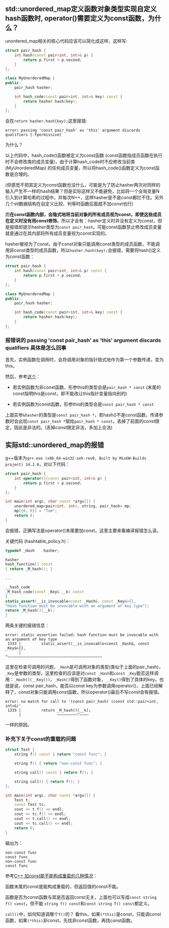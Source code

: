## std::unordered_map定义函数对象类型实现自定义hash函数时, operator()需要定义为const函数，为什么？
unordered_map相关的核心代码应该可以简化成这样，这样写:
```cpp
struct pair_hash {
    int hash(const pair<int, int>& p) {
        return p.first + p.second;
    }
};

class MyUnorderedMap {
public:
    pair_hash hasher;

    int hash_code(const pair<int, int>& key) const {
        return hasher.hash(key);
    }
};
```
会在`return hasher.hash(key);`这里报错:
```shell
error: passing 'const pair_hash' as 'this' argument discards qualifiers [-fpermissive]
```

为什么？

以上代码中，hash_code()函数被定义为const函数 (const函数指成员函数在执行时不会修改类的成员变量)，由于计算hash_code时不应修改当前类 (MyUnorderedMap) 的任何成员变量，所以将hash_code()函数定义为const函数是合理的。

(但感觉不把其定义为const函数也没什么，可能是为了防止hasher两次对同样的输入产生不一样的hash结果？但是实际这样又不能避免，比如将一个全局变量N引入到计算哈希的过程中，并每次N++，这样hasher是不是const都拦不住。另外几个stl数据结构在自定义比较、判等时函数后面就不加const也行)

而**在const函数内部，会隐式地将当前对象的所有成员视为const，即使这些成员在定义时没有用const修饰**。所以才会有：hasher定义时并没有定义为const，但是报错却提示hasher类型为`const pair_hash`，可能const函数禁止修改成员变量就是通过在其内部将所有成员变量视为const实现的。

hasher被视为了const，由于const对象只能调用const类型的成员函数，不能调用非const类型的成员函数，所以`hasher.hash(key);`会报错，需要将hash()定义为const函数：

```cpp
struct pair_hash {
    int hash(const pair<int, int>& p) const {
        return p.first + p.second;
    }
};

class MyUnorderedMap {
public:
    pair_hash hasher;

    int hash_code(const pair<int, int>& key) const {
        return hasher.hash(key);
    }
};
```

### 报错说的 passing 'const pair_hash' as 'this' argument discards qualifiers 具体是怎么回事
首先，实例函数在调用时，会将调用对象的指针隐式地作为第一个参数传递，变为this。

然后，参考[这个](https://blog.csdn.net/anlian523/article/details/95797052)：

* 若实例函数为非const函数，形参this的类型会是`pair_hash * const` (末尾的const指明this是const，即不能改让this指针变量指向别的)

* 若实例函数为const函数，形参this的类型会是`const pair_hash * const`

上面实参`&hasher`的类型是`const pair_hash *`，若hash()不是const函数，传递参数时会出现`const pair_hash *`赋给`pair_hash * const`，丢掉了前面的const限定，因此是非法的。(丢掉const限定非法，多加上合法)

## 实际std::unordered_map的报错
g++版本为`g++.exe (x86_64-win32-seh-rev0, Built by MinGW-Builds project) 14.2.0`，对以下代码：
```cpp
struct pair_hash {
    int operator()(const pair<int, int>& p) {
        return p.first + p.second;
    }
};

int main(int argc, char const *argv[]) {
    unordered_map<pair<int, int>, string, pair_hash> mp;
    mp[{0, 0}] = "Tom";
    return 0;
}
```
会报错，正确写法是operator()末尾要加const，这里主要来看编译报错怎么读。

关键代码 (hashtable_policy.h)：
```cpp
typedef _Hash    hasher;

hasher
hash_function() const
{ return _M_hash(); }

...

__hash_code
_M_hash_code(const _Key& __k) const
{
static_assert(__is_invocable<const _Hash&, const _Key&>{},
"hash function must be invocable with an argument of key type");
return _M_hash()(__k);
}
```

两条关键的报错信息：

```shell
error: static assertion failed: hash function must be invocable with an argument of key type
 1333 |         static_assert(__is_invocable<const _Hash&, const _Key&>{},
      |                       ^~~~~~~~~~~~~~~~~~~~~~~~~~~~~~~~~~~~~~~~~~~
```
这里在检查可调用的问题，`_Hash`是可调用对象的类型(类似于上面的pair_hash)，`_Key`是参数的类型，这里检查的应该是对`const _Hash`和`const _Key`能否这样调用：`_Hash()(__Key())`，`_Hash()`得到了函数对象，`__Key()`得到了具体的key。也就是说，const pair_hash，能否以const key为参数调用operator()，上面已经解释了，const对象只能调用const函数，所以operator()最后不写const会有报错。

```shell
error: no match for call to '(const pair_hash) (const std::pair<int, int>&)'
 1335 |         return _M_hash()(__k);
      |                ~~~~~~~~~^~~~~
```
一样的原因。

### 补充下关于const的重载的问题
```cpp
struct Test {
    string f() const { return "const func"; }

    string f() { return "non-const func"; }

    string call() const { return f(); }

    string call() { return f(); }
};

int main(int argc, char const *argv[]) {
    Test t;
    const Test tc;
    cout << t.f() << endl;
    cout << tc.f() << endl;
    cout << t.call() << endl;
    cout << tc.call() << endl;
    return 0;
}
```
输出为：
```
non-const func
const func
non-const func
const func
```

参考[C++ 加const能不能构成重载的几种情况](https://blog.csdn.net/qq_38408573/article/details/116061377)：

函数末尾的const是能构成重载的，但返回值的const不能。

函数是否为const函数与其是否返回const无关，上面也可以写成`const string f() const`，但不能 `string f() const`和`const string f() const`都定义。

`call()`中，如何知道调哪个`f()`的？
看this，如果`(*this)`是const，只能调const函数，如果`(*this)`非const，先找非const函数，再找const函数。